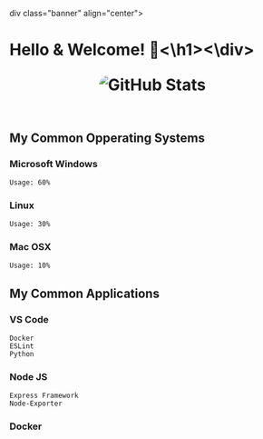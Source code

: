 div class="banner" align="center"><h1>Hello & Welcome! 👋<\h1><\div>

<div class="git-stats" align="center">
  <img src="https://github-readme-stats.vercel.app/api?username=Mr3ENTLEY&show_icons=true&theme=tokyonight&bg_color=16325B&title_color=FFDC7F&text_color=78B7D0&icon_color=FFDC7F&hide_border=true&count_private=true&include_all_commits=false&line_height=30" alt="GitHub Stats" style="border-radius: 45px;">
</div>

<br>

## My Common Opperating Systems

### Microsoft Windows
    Usage: 60%

### Linux
    Usage: 30%

### Mac OSX
    Usage: 10%
    
## My Common Applications

  ### VS Code
    Docker
    ESLint
    Python

  ### Node JS
    Express Framework
    Node-Exporter

  ### Docker
